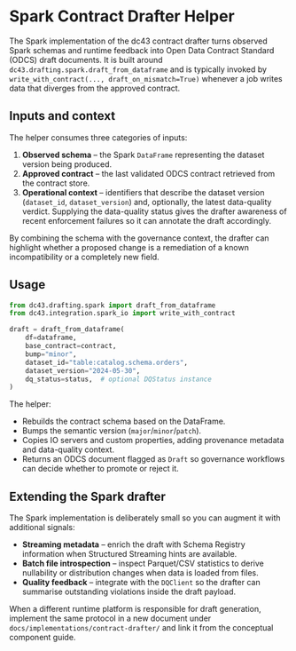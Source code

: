 # Spark Contract Drafter Helper

The Spark implementation of the dc43 contract drafter turns observed
Spark schemas and runtime feedback into Open Data Contract Standard
(ODCS) draft documents. It is built around
`dc43.drafting.spark.draft_from_dataframe` and is typically invoked by
`write_with_contract(..., draft_on_mismatch=True)` whenever a job writes
data that diverges from the approved contract.

## Inputs and context

The helper consumes three categories of inputs:

1. **Observed schema** – the Spark `DataFrame` representing the dataset
   version being produced.
2. **Approved contract** – the last validated ODCS contract retrieved
   from the contract store.
3. **Operational context** – identifiers that describe the dataset
   version (`dataset_id`, `dataset_version`) and, optionally, the latest
   data-quality verdict. Supplying the data-quality status gives the
   drafter awareness of recent enforcement failures so it can annotate
   the draft accordingly.

By combining the schema with the governance context, the drafter can
highlight whether a proposed change is a remediation of a known
incompatibility or a completely new field.

## Usage

```python
from dc43.drafting.spark import draft_from_dataframe
from dc43.integration.spark_io import write_with_contract

draft = draft_from_dataframe(
    df=dataframe,
    base_contract=contract,
    bump="minor",
    dataset_id="table:catalog.schema.orders",
    dataset_version="2024-05-30",
    dq_status=status,  # optional DQStatus instance
)
```

The helper:

* Rebuilds the contract schema based on the DataFrame.
* Bumps the semantic version (`major`/`minor`/`patch`).
* Copies IO servers and custom properties, adding provenance metadata
  and data-quality context.
* Returns an ODCS document flagged as `Draft` so governance workflows can
  decide whether to promote or reject it.

## Extending the Spark drafter

The Spark implementation is deliberately small so you can augment it
with additional signals:

* **Streaming metadata** – enrich the draft with Schema Registry
  information when Structured Streaming hints are available.
* **Batch file introspection** – inspect Parquet/CSV statistics to derive
  nullability or distribution changes when data is loaded from files.
* **Quality feedback** – integrate with the `DQClient` so the drafter can
  summarise outstanding violations inside the draft payload.

When a different runtime platform is responsible for draft generation,
implement the same protocol in a new document under
`docs/implementations/contract-drafter/` and link it from the
conceptual component guide.
